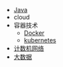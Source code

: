 - [Java]({{baseDomain}}?sidebar=develop/back_end/java)
- cloud
 - 容器技术
    - [Docker]({{baseDomain}}?sidebar=develop/cloud/docker)
    - [kubernetes]({{baseDomain}}?sidebar=develop/cloud/kubernetes)
- [计数机网络](/develop/wiki/information/web)
- [大数据]({{baseDomain}}?sidebar=develop/back_end/massive_data)  